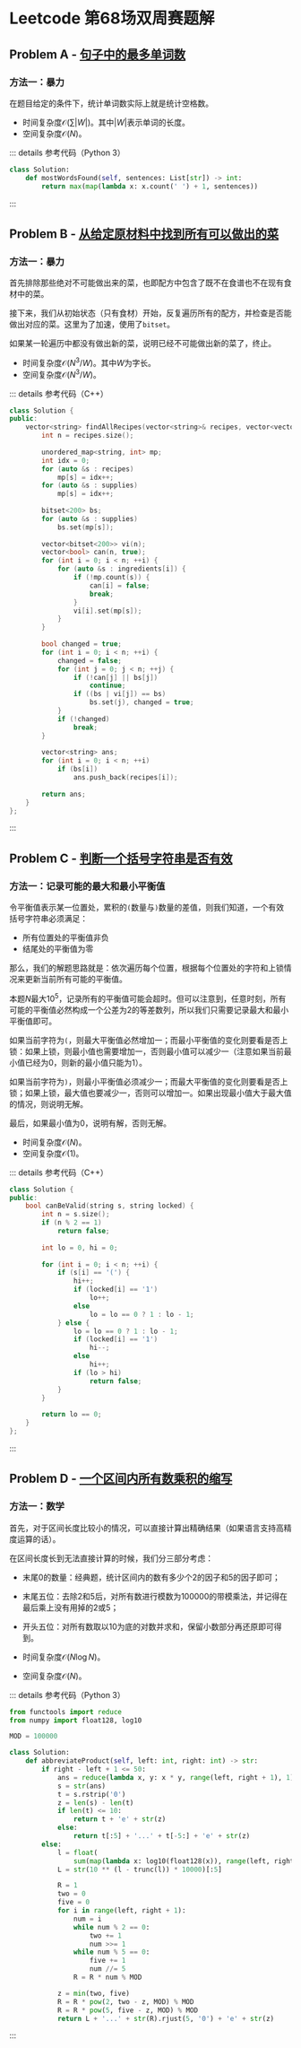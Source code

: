# Leetcode 第68场双周赛题解

## Problem A - [句子中的最多单词数](https://leetcode-cn.com/problems/maximum-number-of-words-found-in-sentences/)

### 方法一：暴力

在题目给定的条件下，统计单词数实际上就是统计空格数。

- 时间复杂度$\mathcal{O}(\sum|W|)$。其中$|W|$表示单词的长度。
- 空间复杂度$\mathcal{O}(N)$。

::: details 参考代码（Python 3）

```python
class Solution:
    def mostWordsFound(self, sentences: List[str]) -> int:
        return max(map(lambda x: x.count(' ') + 1, sentences))
```

:::


## Problem B - [从给定原材料中找到所有可以做出的菜](https://leetcode-cn.com/problems/find-all-possible-recipes-from-given-supplies/)

### 方法一：暴力

首先排除那些绝对不可能做出来的菜，也即配方中包含了既不在食谱也不在现有食材中的菜。

接下来，我们从初始状态（只有食材）开始，反复遍历所有的配方，并检查是否能做出对应的菜。这里为了加速，使用了`bitset`。

如果某一轮遍历中都没有做出新的菜，说明已经不可能做出新的菜了，终止。

- 时间复杂度$\mathcal{O}(N^3/W)$。其中$W$为字长。
- 空间复杂度$\mathcal{O}(N^3/W)$。

::: details 参考代码（C++）

```cpp
class Solution {
public:
    vector<string> findAllRecipes(vector<string>& recipes, vector<vector<string>>& ingredients, vector<string>& supplies) {
        int n = recipes.size();
        
        unordered_map<string, int> mp;
        int idx = 0;
        for (auto &s : recipes)
            mp[s] = idx++;
        for (auto &s : supplies)
            mp[s] = idx++;
        
        bitset<200> bs;
        for (auto &s : supplies)
            bs.set(mp[s]);
        
        vector<bitset<200>> vi(n);
        vector<bool> can(n, true);
        for (int i = 0; i < n; ++i) {
            for (auto &s : ingredients[i]) {
                if (!mp.count(s)) {
                    can[i] = false;
                    break;
                }
                vi[i].set(mp[s]);
            }
        }
        
        bool changed = true;
        for (int i = 0; i < n; ++i) {
            changed = false;
            for (int j = 0; j < n; ++j) {
                if (!can[j] || bs[j])
                    continue;
                if ((bs | vi[j]) == bs)
                    bs.set(j), changed = true;
            }
            if (!changed)
                break;
        }
        
        vector<string> ans;
        for (int i = 0; i < n; ++i)
            if (bs[i])
                ans.push_back(recipes[i]);
        
        return ans;
    }
};
```

:::

## Problem C - [判断一个括号字符串是否有效](https://leetcode-cn.com/problems/check-if-a-parentheses-string-can-be-valid/)

### 方法一：记录可能的最大和最小平衡值

令平衡值表示某一位置处，累积的`(`数量与`)`数量的差值，则我们知道，一个有效括号字符串必须满足：

- 所有位置处的平衡值非负
- 结尾处的平衡值为零

那么，我们的解题思路就是：依次遍历每个位置，根据每个位置处的字符和上锁情况来更新当前所有可能的平衡值。

本题$N$最大$10^5$，记录所有的平衡值可能会超时。但可以注意到，任意时刻，所有可能的平衡值必然构成一个公差为$2$的等差数列，所以我们只需要记录最大和最小平衡值即可。

如果当前字符为`(`，则最大平衡值必然增加一；而最小平衡值的变化则要看是否上锁：如果上锁，则最小值也需要增加一，否则最小值可以减少一（注意如果当前最小值已经为$0$，则新的最小值只能为$1$）。

如果当前字符为`)`，则最小平衡值必须减少一；而最大平衡值的变化则要看是否上锁；如果上锁，最大值也要减少一，否则可以增加一。如果出现最小值大于最大值的情况，则说明无解。

最后，如果最小值为$0$，说明有解，否则无解。

- 时间复杂度$\mathcal{O}(N)$。
- 空间复杂度$\mathcal{O}(1)$。

::: details 参考代码（C++）

```cpp
class Solution {
public:
    bool canBeValid(string s, string locked) {
        int n = s.size();
        if (n % 2 == 1)
            return false;
        
        int lo = 0, hi = 0;
        
        for (int i = 0; i < n; ++i) {            
            if (s[i] == '(') { 
                hi++;
                if (locked[i] == '1')
                    lo++;
                else
                    lo = lo == 0 ? 1 : lo - 1;
            } else {
                lo = lo == 0 ? 1 : lo - 1;
                if (locked[i] == '1')
                    hi--;
                else
                    hi++;
                if (lo > hi)
                    return false;
            }
        }
        
        return lo == 0;
    }
};
```

:::

## Problem D - [一个区间内所有数乘积的缩写](https://leetcode-cn.com/problems/abbreviating-the-product-of-a-range/)

### 方法一：数学

首先，对于区间长度比较小的情况，可以直接计算出精确结果（如果语言支持高精度运算的话）。

在区间长度长到无法直接计算的时候，我们分三部分考虑：

- 末尾$0$的数量：经典题，统计区间内的数有多少个$2$的因子和$5$的因子即可；
- 末尾五位：去除$2$和$5$后，对所有数进行模数为$100000$的带模乘法，并记得在最后乘上没有用掉的$2$或$5$；
- 开头五位：对所有数取以$10$为底的对数并求和，保留小数部分再还原即可得到。

- 时间复杂度$\mathcal{O}(N\log N)$。
- 空间复杂度$\mathcal{O}(N)$。

::: details 参考代码（Python 3）

```python
from functools import reduce
from numpy import float128, log10

MOD = 100000

class Solution:
    def abbreviateProduct(self, left: int, right: int) -> str:
        if right - left + 1 <= 50:
            ans = reduce(lambda x, y: x * y, range(left, right + 1), 1)
            s = str(ans)
            t = s.rstrip('0')
            z = len(s) - len(t)
            if len(t) <= 10:
                return t + 'e' + str(z)
            else:
                return t[:5] + '...' + t[-5:] + 'e' + str(z)
        else:
            l = float(
                sum(map(lambda x: log10(float128(x)), range(left, right + 1))))
            L = str(10 ** (l - trunc(l)) * 10000)[:5]

            R = 1
            two = 0
            five = 0
            for i in range(left, right + 1):
                num = i
                while num % 2 == 0:
                    two += 1
                    num >>= 1
                while num % 5 == 0:
                    five += 1
                    num //= 5
                R = R * num % MOD

            z = min(two, five)
            R = R * pow(2, two - z, MOD) % MOD
            R = R * pow(5, five - z, MOD) % MOD
            return L + '...' + str(R).rjust(5, '0') + 'e' + str(z)
```

:::

<Utterances />
